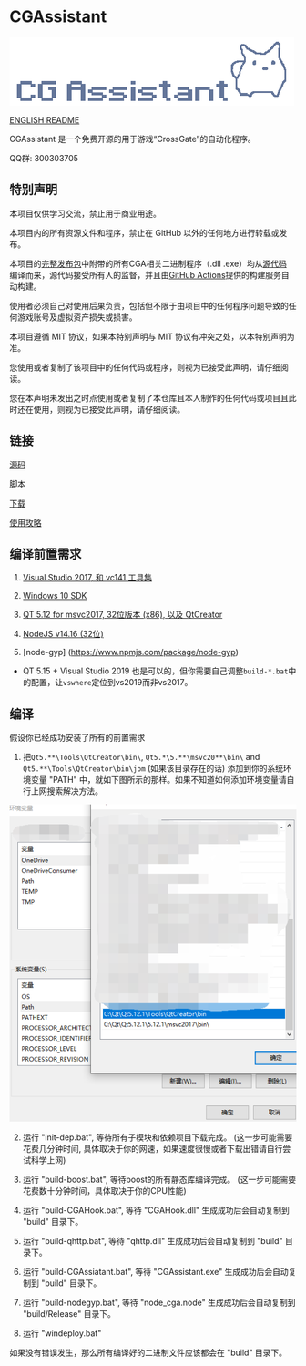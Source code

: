 # CGAssistant

![](img/logo.png)

[ENGLISH README](README.md)

CGAssistant 是一个免费开源的用于游戏“CrossGate”的自动化程序。

QQ群: 300303705

## 特别声明

本项目仅供学习交流，禁止用于商业用途。

本项目内的所有资源文件和程序，禁止在 GitHub 以外的任何地方进行转载或发布。

本项目的[完整发布包](https://github.com/hzqst/CGAssistant/releases)中附带的所有CGA相关二进制程序（.dll .exe）均从[源代码](https://github.com/hzqst/CGAssistant) 编译而来，源代码接受所有人的监督，并且由[GitHub Actions](https://docs.github.com/en/actions/learn-github-actions)提供的构建服务自动构建。

使用者必须自己对使用后果负责，包括但不限于由项目中的任何程序问题导致的任何游戏账号及虚拟资产损失或损害。

本项目遵循 MIT 协议，如果本特别声明与 MIT 协议有冲突之处，以本特别声明为准。

您使用或者复制了该项目中的任何代码或程序，则视为已接受此声明，请仔细阅读。

您在本声明未发出之时点使用或者复制了本仓库且本人制作的任何代码或项目且此时还在使用，则视为已接受此声明，请仔细阅读。

## 链接

[源码](https://github.com/hzqst/CGAssistant)

[脚本](https://github.com/hzqst/CGAssistantJS)

[下载](https://github.com/hzqst/CGAssistant/releases)

[使用攻略](https://github.com/hzqst/CGAssistant/wiki)

## 编译前置需求

1. [Visual Studio 2017, 和 vc141 工具集](https://visualstudio.microsoft.com/)

2. [Windows 10 SDK](https://developer.microsoft.com/en-us/windows/downloads/windows-sdk/)

3. [QT 5.12 for msvc2017, 32位版本 (x86), 以及 QtCreator](https://www.qt.io/download)

4. [NodeJS v14.16 (32位)](https://nodejs.org/download/release/v14.16.0/)

5. [node-gyp] (https://www.npmjs.com/package/node-gyp)

* QT 5.15 + Visual Studio 2019 也是可以的，但你需要自己调整`build-*.bat`中的配置，让`vswhere`定位到vs2019而非vs2017。

## 编译

假设你已经成功安装了所有的前置需求

1. 把`Qt5.**\Tools\QtCreator\bin\`, `Qt5.*\5.**\msvc20**\bin\` and `Qt5.**\Tools\QtCreator\bin\jom` (如果该目录存在的话) 添加到你的系统环境变量 "PATH" 中，就如下图所示的那样。如果不知道如何添加环境变量请自行上网搜索解决方法。

![](img/1.png)

2. 运行 "init-dep.bat", 等待所有子模块和依赖项目下载完成。 (这一步可能需要花费几分钟时间, 具体取决于你的网速，如果速度很慢或者下载出错请自行尝试科学上网)

3. 运行 "build-boost.bat", 等待boost的所有静态库编译完成。 (这一步可能需要花费数十分钟时间，具体取决于你的CPU性能)

4. 运行 "build-CGAHook.bat", 等待 "CGAHook.dll" 生成成功后会自动复制到 "build" 目录下。

5. 运行 "build-qhttp.bat", 等待 "qhttp.dll" 生成成功后会自动复制到 "build" 目录下。

6. 运行 "build-CGAssiatant.bat", 等待 "CGAssistant.exe" 生成成功后会自动复制到 "build" 目录下。

7. 运行 "build-nodegyp.bat", 等待 "node_cga.node" 生成成功后会自动复制到 "build/Release" 目录下。

8. 运行 "windeploy.bat"

如果没有错误发生，那么所有编译好的二进制文件应该都会在 "build" 目录下。
